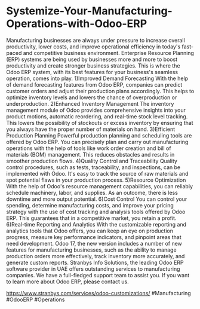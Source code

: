 # Systemize-Your-Manufacturing-Operations-with-Odoo-ERP
Manufacturing businesses are always under pressure to increase overall productivity, lower costs, and improve operational efficiency in today's fast-paced and competitive business environment. Enterprise Resource Planning (ERP) systems are being used by businesses more and more to boost productivity and create stronger business strategies. This is where the Odoo ERP system, with its best features for your business's seamless operation, comes into play. 
1)Improved Demand Forecasting
With the help of demand forecasting features from Odoo ERP, companies can predict customer orders and adjust their production plans accordingly. This helps to optimize inventory levels and lowers the chance of overproduction or underproduction.
2)Enhanced Inventory Management
The inventory management module of Odoo provides comprehensive insights into your product motions, automatic reordering, and real-time stock level tracking. This lowers the possibility of stockouts or excess inventory by ensuring that you always have the proper number of materials on hand.
3)Efficient Production Planning
Powerful production planning and scheduling tools are offered by Odoo ERP. You can precisely plan and carry out manufacturing operations with the help of tools like work order creation and bill of materials (BOM) management. This reduces obstacles and results in smoother production flows.
4)Quality Control and Traceability
Quality control procedures, such as tests, traceability, and inspections, can be implemented with Odoo. It's easy to track the source of raw materials and spot potential flaws in your production process.
5)Resource Optimization
With the help of Odoo's resource management capabilities, you can reliably schedule machinery, labor, and supplies. As an outcome, there is less downtime and more output potential.
6)Cost Control
You can control your spending, determine manufacturing costs, and improve your pricing strategy with the use of cost tracking and analysis tools offered by Odoo ERP. This guarantees that in a competitive market, you retain a profit.
6)Real-time Reporting and Analytics
 With the customizable reporting and analytics tools that Odoo offers, you can keep an eye on production progress, measure key performance indicators, and pinpoint areas that need development.
Odoo 17, the new version includes a number of new features for manufacturing businesses, such as the ability to manage production orders more effectively, track inventory more accurately, and generate custom reports.
Stranbys Info Solutions, the leading Odoo ERP software provider in UAE offers outstanding services to manufacturing companies. We have a full-fledged support team to assist you. If you want to learn more about Odoo ERP, please contact us.

https://www.stranbys.com/services/odoo-customizations/
#Manufacturing #OdooERP #Operations
